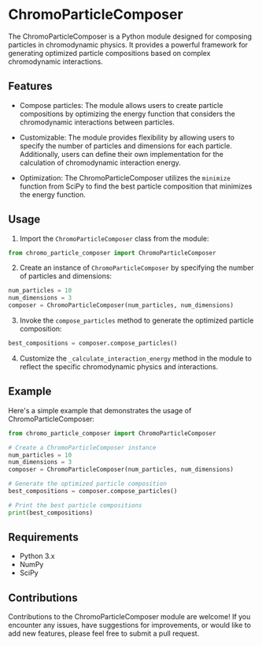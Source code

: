 # ChromoParticleComposer

The ChromoParticleComposer is a Python module designed for composing particles in chromodynamic physics. It provides a powerful framework for generating optimized particle compositions based on complex chromodynamic interactions.

## Features

- Compose particles: The module allows users to create particle compositions by optimizing the energy function that considers the chromodynamic interactions between particles.

- Customizable: The module provides flexibility by allowing users to specify the number of particles and dimensions for each particle. Additionally, users can define their own implementation for the calculation of chromodynamic interaction energy.

- Optimization: The ChromoParticleComposer utilizes the `minimize` function from SciPy to find the best particle composition that minimizes the energy function.

## Usage

1. Import the `ChromoParticleComposer` class from the module:

```python
from chromo_particle_composer import ChromoParticleComposer
```

2. Create an instance of `ChromoParticleComposer` by specifying the number of particles and dimensions:

```python
num_particles = 10
num_dimensions = 3
composer = ChromoParticleComposer(num_particles, num_dimensions)
```

3. Invoke the `compose_particles` method to generate the optimized particle composition:

```python
best_compositions = composer.compose_particles()
```

4. Customize the `_calculate_interaction_energy` method in the module to reflect the specific chromodynamic physics and interactions.

## Example

Here's a simple example that demonstrates the usage of ChromoParticleComposer:

```python
from chromo_particle_composer import ChromoParticleComposer

# Create a ChromoParticleComposer instance
num_particles = 10
num_dimensions = 3
composer = ChromoParticleComposer(num_particles, num_dimensions)

# Generate the optimized particle composition
best_compositions = composer.compose_particles()

# Print the best particle compositions
print(best_compositions)
```

## Requirements

- Python 3.x
- NumPy
- SciPy

## Contributions

Contributions to the ChromoParticleComposer module are welcome! If you encounter any issues, have suggestions for improvements, or would like to add new features, please feel free to submit a pull request.
